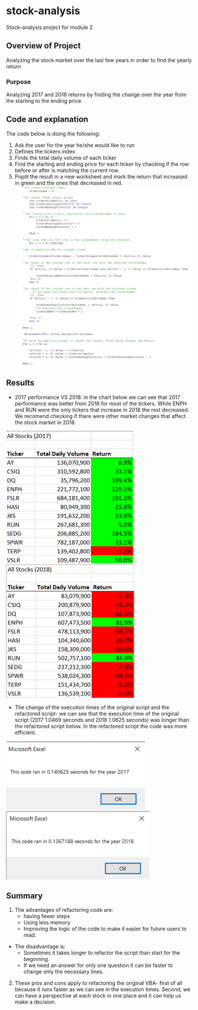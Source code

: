 # stock-analysis
Stock-analysis project for module 2
## Overview of Project
Analyzing the stock market over the last few years in order to find the yearly return
### Purpose
Analyzing 2017 and 2018 returns by finding the change over the year from the starting to the ending price.
## Code and explanation
The code below is doing the following:
1. Ask the user for the year he/she would like to run
2. Defines the tickers index
3. Finds the total daily volume of each ticker
4. Find the starting and ending price for each ticker by chacking if the row before or after is matching the current row.
5. Poplit the result in a new worksheet and mark the return that increased in green and the ones that decreased in red.
![Code example.png](https://github.com/Yahel-Epel/stock-analysis/blob/main/Resources/Code_example.png)

## Results
- 2017 performance VS 2018: in the chart below we can see that 2017 performance was better from 2018 for most of the tickers. While ENPH and RUN were the only tickers that increase in 2018 the rest decreased. 
We recomend checking if there were other market changes that affect the stock market in 2018. 

![2017 All Stocks.png](https://github.com/Yahel-Epel/stock-analysis/blob/main/Resources/2017_All_Stocks.png)
![2018 All Stocks.png](https://github.com/Yahel-Epel/stock-analysis/blob/main/Resources/2018_All_Stocks.png)
- The change of the execution times of the original script and the refactored script- we can see that the execution time of the original script (2017 1.0469 seconds and 2018 1.0625 seconds) was longer than the refactored script below. In the refactored script the code was more efficient. 

![VBA_Challenge_2017.png](https://github.com/Yahel-Epel/stock-analysis/blob/main/Resources/VBA_Challenge_2017.png)
![VBA_Challenge_2018.png](https://github.com/Yahel-Epel/stock-analysis/blob/main/Resources/VBA_Challenge_2018.png)
## Summary
1. The advantages of refactoring code are: 
    - having fewer steps 
    - Using less memory
    - Improving the logic of the code to make it easier for future users to read. 
- The disadvantage is:
     - Sometimes it takes longer to refactor the script than start for the beginning.
     - If we need an answer for only one question it can be faster to change only the necessary lines. 
2. These pros and cons apply to refactoring the original VBA- first of all because it runs faster as we can see in the execution times. Second, we can have a perspective at each stock in one place and it can help us make a decision. 
